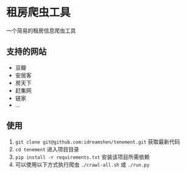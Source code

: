 # 租房爬虫工具
一个简易的租房信息爬虫工具

## 支持的网站
* 豆瓣
* 安居客
* 房天下
* 赶集网
* 链家
* ...

## 使用
1. `git clone git@github.com:idreamshen/tenement.git` 获取最新代码
2. `cd tenement` 进入项目目录
3. `pip install -r requirements.txt` 安装该项目所需依赖
4. 可以使用以下方式执行爬虫 `./crawl-all.sh` 或 `./run.py`